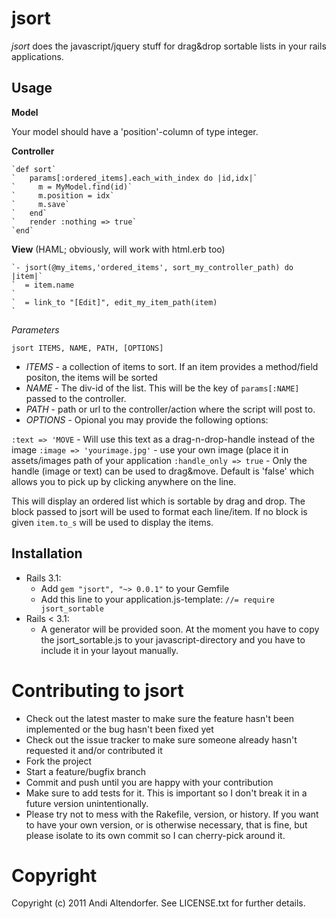 jsort
=====

_jsort_ does the javascript/jquery stuff for drag&drop sortable lists in your rails applications.


Usage
-----

**Model**

  Your model should have a 'position'-column of type integer.

**Controller**


    `def sort`
    `   params[:ordered_items].each_with_index do |id,idx|`
    `     m = MyModel.find(id)`
    `     m.position = idx`
    `     m.save`
    `   end`
    `   render :nothing => true`
    `end`


**View** (HAML; obviously, will work with html.erb too)


    `- jsort(@my_items,'ordered_items', sort_my_controller_path) do |item|`
    `  = item.name                                                        `
    `  = link_to "[Edit]", edit_my_item_path(item)                        `

_Parameters_

  `jsort ITEMS, NAME, PATH, [OPTIONS]`
  
  * *ITEMS* - a collection of items to sort. If an item provides a method/field positon, the items will be sorted
  * *NAME* - The div-id of the list. This will be the key of `params[:NAME]` passed to the controller.
  * *PATH* - path or url to the controller/action where the script will post to.
  * *OPTIONS* - Opional you may provide the following options:
  
  `:text => 'MOVE` - Will use this text as a drag-n-drop-handle instead of the image
  `:image => 'yourimage.jpg'` - use your own image (place it in assets/images path of your application
  `:handle_only => true` - Only the handle (image or text) can be used to drag&move. Default is 'false' which allows you to pick up by clicking anywhere on the line.
  


This will display an ordered list which is sortable by drag and drop.
The block passed to jsort will be used to format each line/item. If no block is
given `item.to_s` will be used to display the items.


Installation
------------

 * Rails 3.1:
   * Add `gem "jsort", "~> 0.0.1"` to your Gemfile
   * Add this line to your application.js-template: `//= require jsort_sortable`
 * Rails < 3.1:
   * A generator will be provided soon. At the moment you have to copy the jsort_sortable.js to your javascript-directory and you have to include it in your layout manually.


Contributing to jsort
=====================
 
  * Check out the latest master to make sure the feature hasn't been implemented or the bug hasn't been fixed yet
  * Check out the issue tracker to make sure someone already hasn't requested it and/or contributed it
  * Fork the project
  * Start a feature/bugfix branch
  * Commit and push until you are happy with your contribution
  * Make sure to add tests for it. This is important so I don't break it in a future version unintentionally.
  * Please try not to mess with the Rakefile, version, or history. If you want to have your own version, or is otherwise necessary, that is fine, but please isolate to its own commit so I can cherry-pick around it.

Copyright
=========

Copyright (c) 2011 Andi Altendorfer. See LICENSE.txt for
further details.

